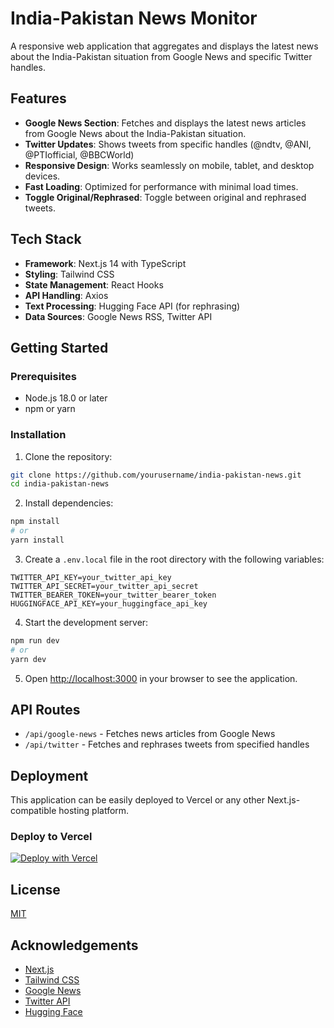 # India-Pakistan News Monitor

A responsive web application that aggregates and displays the latest news about the India-Pakistan situation from Google News and specific Twitter handles.

## Features

- **Google News Section**: Fetches and displays the latest news articles from Google News about the India-Pakistan situation.
- **Twitter Updates**: Shows tweets from specific handles (@ndtv, @ANI, @PTIofficial, @BBCWorld) 
- **Responsive Design**: Works seamlessly on mobile, tablet, and desktop devices.
- **Fast Loading**: Optimized for performance with minimal load times.
- **Toggle Original/Rephrased**: Toggle between original and rephrased tweets.

## Tech Stack

- **Framework**: Next.js 14 with TypeScript
- **Styling**: Tailwind CSS
- **State Management**: React Hooks
- **API Handling**: Axios
- **Text Processing**: Hugging Face API (for rephrasing)
- **Data Sources**: Google News RSS, Twitter API

## Getting Started

### Prerequisites

- Node.js 18.0 or later
- npm or yarn

### Installation

1. Clone the repository:
```bash
git clone https://github.com/yourusername/india-pakistan-news.git
cd india-pakistan-news
```

2. Install dependencies:
```bash
npm install
# or
yarn install
```

3. Create a `.env.local` file in the root directory with the following variables:
```
TWITTER_API_KEY=your_twitter_api_key
TWITTER_API_SECRET=your_twitter_api_secret
TWITTER_BEARER_TOKEN=your_twitter_bearer_token
HUGGINGFACE_API_KEY=your_huggingface_api_key
```

4. Start the development server:
```bash
npm run dev
# or
yarn dev
```

5. Open [http://localhost:3000](http://localhost:3000) in your browser to see the application.

## API Routes

- `/api/google-news` - Fetches news articles from Google News
- `/api/twitter` - Fetches and rephrases tweets from specified handles

## Deployment

This application can be easily deployed to Vercel or any other Next.js-compatible hosting platform.

### Deploy to Vercel

[![Deploy with Vercel](https://vercel.com/button)](https://vercel.com/new/git/external?repository-url=https://github.com/yourusername/india-pakistan-news)

## License

[MIT](LICENSE)

## Acknowledgements

- [Next.js](https://nextjs.org/)
- [Tailwind CSS](https://tailwindcss.com/)
- [Google News](https://news.google.com/)
- [Twitter API](https://developer.twitter.com/en/docs/twitter-api)
- [Hugging Face](https://huggingface.co/)
